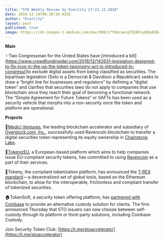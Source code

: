 ```yaml
---
title: "STO Weekly Review by Evercity 17–23.12.2018"
date: 2018-12-24T08:38:50.035Z
author: "Evercity"
layout: post
published: true
image: https://cdn-images-1.medium.com/max/800/1*Ydecaeuq702BCxyD6p82DA.png
---
```



**Main**

✨Two Congressman for the United States have [introduced a bill] (https://www.crowdfundinsider.com/2018/12/142631-legislation-designed-to-fix-icos-in-the-us-the-token-taxonomy-act-is-introduced-in-congress/)to exclude digital assets from being classified as securities. The bipartisan legislation (Soto is a Democrat &amp; Davidson a Republican) seeks to draw a “bright line for businesses and regulators” by defining a “digital token” and clarifies that securities laws do not apply to companies that use blockchain once they reach their goal of becoming a functional network. The “Simple Agreement for Future Tokens” or SAFTs has been used as a security vehicle that morphs into a non-security once the token and platform are operational.

**Projects**

🐧[Medici Ventures,](https://www.mediciventures.com/) the leading blockchain accelerator and subsidiary of [Overstock.com, Inc.](https://www.overstock.com/), successfully used Ravencoin blockchain to transfer a digital securities token representing its equity ownership in [Chainstone Labs](http://www.chainstonelabs.com/).

🤝[TokenizEU](https://tokenizeu.com/), a European-based platform which aims to help companies issue EU-compliant security tokens, has committed to using [Ravencoin](https://ravencoin.org/) as a part of their services.

🦖Tokeny, the compliant tokenization platform, has announced the [T-REX standard](https://medium.com/tokeny/t-rex-the-token-standard-for-tokenized-securities-7e8f6c51b963) — a decentralized set of global tools, based on the Ethereum blockchain, to allow for the interoperable, frictionless and compliant transfer of tokenized securities.

🏠TokenSoft, a security token offering platform, has [partnered with Coinbase](https://www.coindesk.com/tokensoft-to-offer-coinbase-custody-as-sto-client-option) to provide an alternative custody solution for clients. The firm announced Thursday that STO issuers can now choose between self-custody through its platform or third-party solutions, including Coinbase Custody.

Join Security Token Club: [https://t.me/stoaccelerator](https://t.me/stoaccelerator)
